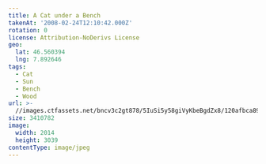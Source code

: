 ```yaml
---
title: A Cat under a Bench
takenAt: '2008-02-24T12:10:42.000Z'
rotation: 0
license: Attribution-NoDerivs License
geo:
  lat: 46.560394
  lng: 7.892646
tags:
  - Cat
  - Sun
  - Bench
  - Wood
url: >-
  //images.ctfassets.net/bncv3c2gt878/5IuSi5y58giVyKbeBgdZx8/120afbca89e36b65eae94a289efb312a/a-cat-under-a-bench_4343886346_o
size: 3410782
image:
  width: 2014
  height: 3039
contentType: image/jpeg
---
```


